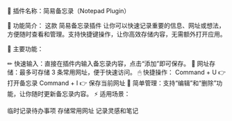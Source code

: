 📌 插件名称：简易备忘录（Notepad Plugin）

📝 功能简介： 这款 简易备忘录插件 让你可以快速记录重要的信息、网址或想法，方便随时查看和管理。支持快捷键操作，让你高效存储内容，无需额外打开应用。

🔹 主要功能：

✏ 快速输入：直接在插件内输入备忘录内容，点击“添加”即可保存。
🔗 网址存储：最多可存储 3 条常用网址，便于快速访问。
🖱 快捷操作：
Command + U 👉 打开备忘录
Command + I 👉 保存当前网址
📂 简单管理：支持“编辑”和“删除”功能，让你随时更新备忘录内容。
⚡ 适用场景：

临时记录待办事项
存储常用网址
记录灵感和笔记
